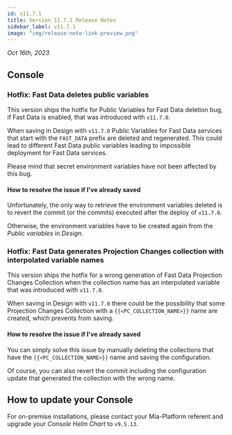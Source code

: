 ```yaml
---
id: v11.7.1
title: Version 11.7.1 Release Notes
sidebar_label: v11.7.1
image: "img/release-note-link-preview.png"
---
```


_Oct 16th, 2023_

## Console

### Hotfix: Fast Data deletes public variables

This version ships the hotfix for Public Variables for Fast Data deletion bug, if Fast Data is enabled, that was introduced with `v11.7.0`.

When saving in Design with `v11.7.0` Public Variables for Fast Data services that start with the `FAST_DATA` prefix are deleted and regenerated. This could lead to different Fast Data public variables leading to impossible deployment for Fast Data services.

Please mind that secret environment variables have not been affected by this bug.

#### How to resolve the issue if I've already saved

Unfortunately, the only way to retrieve the environment variables deleted is to revert the commit (or the commits) executed after the deploy of `v11.7.0`.

Otherwise, the environment variables have to be created again from the _Public variables_ in _Design_.

### Hotfix: Fast Data generates Projection Changes collection with interpolated variable names

This version ships the hotfix for a wrong generation of Fast Data Projection Changes Collection when the collection name has an interpolated variable that was introduced with `v11.7.0`.

When saving in Design with `v11.7.0` there could be the possibility that some Projection Changes Collection with a `{{<PC_COLLECTION_NAME>}}` name are created, which prevents from saving. 

#### How to resolve the issue if I've already saved

You can simply solve this issue by manually deleting the collections that have the `{{<PC_COLLECTION_NAME>}}` name and saving the configuration.

Of course, you can also revert the commit including the configuration update that generated the collection with the wrong name.

## How to update your Console

For on-premise installations, please contact your Mia-Platform referent and upgrade your _Console Helm Chart_ to `v9.5.13`.
